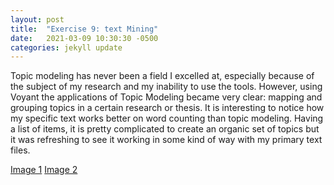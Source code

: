 ```yaml
---
layout: post
title:  "Exercise 9: text Mining"
date:   2021-03-09 10:30:30 -0500
categories: jekyll update
---
```

Topic modeling has never been a field I excelled at, especially because of the subject of my research and my inability to use the tools. However, using Voyant the applications of Topic Modeling became very clear: mapping and grouping topics in a certain research or thesis. It is interesting to notice how my specific text works better on word counting than topic modeling.
Having a list of items, it is pretty complicated to create an organic set of topics but it was refreshing to see it working in some kind of way with my primary text files.

[Image 1](/assets/img_text_mining/social_register_topmod_1918.png)
[Image 2](/assets/img_text_mining/social_register_topmod_1919.png)






